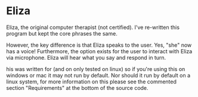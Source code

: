 # Eliza
Eliza, the original computer therapist (not certified). I've re-written this program but kept the core phrases the same. 


However, the key difference is that Eliza speaks to the user. Yes, "she" now has a voice! Furthermore, the option exists for the user to interact with Eliza via microphone. Eliza will hear what you say and respond in turn.

his was written for (and on only tested on linux) so if you're using this on windows or mac it may not run by default. Nor should it run by default on a linux system, for more information on this please see the commented section "Requirements" at the bottom of the source code. 

